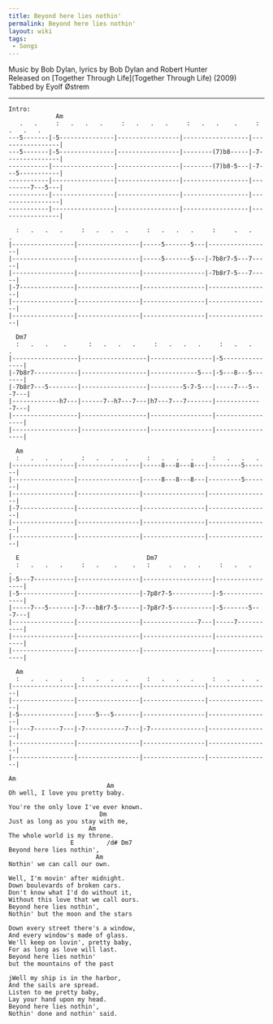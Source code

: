 ```yaml
---
title: Beyond here lies nothin'
permalink: Beyond here lies nothin'
layout: wiki
tags:
 - Songs
---
```


Music by Bob Dylan, lyrics by Bob Dylan and Robert Hunter  
Released on [Together Through Life](Together Through Life)
(2009)  
Tabbed by Eyolf Østrem

* * * * *

    Intro:
                 Am
       .   .     :   .   .   .     :   .   .   .     :   .   .    .     :   .   .   .
    ---5-------|-5---------------|-----------------|------------------|-----------------|
    ---5-------|-5---------------|-----------------|--------(7)b8-----|-7---------------|
    -----------|-----------------|-----------------|--------(7)b8-5---|-7---5-----------|
    -----------|-----------------|-----------------|------------------|---------7---5---|
    -----------|-----------------|-----------------|------------------|-----------------|
    -----------|-----------------|-----------------|------------------|-----------------|

      :   .   .   .     :   .   .   .     :   .   .   .     :     .   .   .
    |-----------------|-----------------|-----5-------5---|-----------------|
    |-----------------|-----------------|-----5-------5---|-7b8r7-5---7-----|
    |-----------------|-----------------|-----------------|-7b8r7-5---7-----|
    |-7---------------|-----------------|-----------------|-----------------|
    |-----------------|-----------------|-----------------|-----------------|
    |-----------------|-----------------|-----------------|-----------------|

      Dm7
      :   .   .    .      :   .   .   .     :   .   .   .     :   .   .   .
    |------------------|------------------|-----------------|-5---------------|
    |-7b8r7------------|------------------|-------------5---|-5---8---5-------|
    |-7b8r7---5--------|------------------|---------5-7-5---|-----7---5---7---|
    |-------------h7---|------7--h7---7---|h7---7---7-------|-------------7---|
    |------------------|------------------|-----------------|-----------------|
    |------------------|------------------|-----------------|-----------------|

      Am
      :   .   .   .     :   .   .   .     :   .   .   .     :   .   .   .
    |-----------------|-----------------|-----8---8---8---|---------5-------|
    |-----------------|-----------------|-----8---8---8---|---------5-------|
    |-----------------|-----------------|-----------------|-----------------|
    |-7---------------|-----------------|-----------------|-----------------|
    |-----------------|-----------------|-----------------|-----------------|
    |-----------------|-----------------|-----------------|-----------------|

      E                                   Dm7
      :   .   .   .     :   .    .    .   :     .   .   .     :   .   .   .
    |-5---7-----------|-----------------|-------------------|-----------------|
    |-5---------------|-----------------|-7p8r7-5-----------|-5---------------|
    |-----7---5-------|-7---b8r7-5------|-7p8r7-5-----------|-5-------5---7---|
    |-----------------|-----------------|---------------7---|-----7-----------|
    |-----------------|-----------------|-------------------|-----------------|
    |-----------------|-----------------|-------------------|-----------------|

      Am
      :   .   .   .     :   .   .   .     :   .   .   .     :   .   .   .
    |-----------------|-----------------|-----------------|-----------------|
    |-----------------|-----------------|-----------------|-----------------|
    |-5---------------|-----5---5-------|-----------------|-----------------|
    |-----7-------7---|-7-----------7---|-7---------------|-----------------|
    |-----------------|-----------------|-----------------|-----------------|
    |-----------------|-----------------|-----------------|-----------------|

    Am
                               Am
    Oh well, I love you pretty baby.

    You're the only love I've ever known.
                             Dm
    Just as long as you stay with me,
                          Am
    The whole world is my throne.
                     E         /d# Dm7
    Beyond here lies nothin',
                            Am
    Nothin' we can call our own.

    Well, I'm movin' after midnight.
    Down boulevards of broken cars.
    Don't know what I'd do without it,
    Without this love that we call ours.
    Beyond here lies nothin',
    Nothin' but the moon and the stars

    Down every street there's a window,
    And every window's made of glass.
    We'll keep on lovin', pretty baby,
    For as long as love will last.
    Beyond here lies nothin'
    but the mountains of the past

    jWell my ship is in the harbor,
    And the sails are spread.
    Listen to me pretty baby,
    Lay your hand upon my head.
    Beyond here lies nothin',
    Nothin' done and nothin' said.
